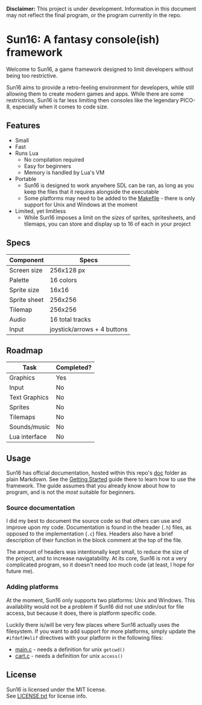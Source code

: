 **Disclaimer:** This project is under development. Information in this document
may not reflect the final program, or the program currently in the repo.

# Sun16: A fantasy console(ish) framework
Welcome to Sun16, a game framework designed to limit developers without being
too restrictive.  

Sun16 aims to provide a retro-feeling environment for developers, while still
allowing them to create modern games and apps. While there are some restrictions,
Sun16 is far less limiting then consoles like the legendary PICO-8, especially
when it comes to code size.

## Features
- Small
- Fast
- Runs Lua
	- No compilation required
	- Easy for beginners
	- Memory is handled by Lua's VM
- Portable
	- Sun16 is designed to work anywhere SDL can be ran, as long as you keep
	  the files that it requires alongside the executable
	- Some platforms may need to be added to the [Makefile](Makefile) - there
	  is only support for Unix and Windows at the moment
- Limited, yet limitless
	- While Sun16 imposes a limit on the *sizes* of sprites, spritesheets, and
	  tilemaps, you can store and display up to 16 of each in your project

## Specs
| Component			| Specs						  |
|-------------------|-----------------------------|
| Screen size		| 256x128 px				  |
| Palette			| 16 colors					  |
| Sprite size		| 16x16						  |
| Sprite sheet		| 256x256					  |
| Tilemap			| 256x256					  |
| Audio				| 16 total tracks			  |
| Input				| joystick/arrows + 4 buttons |

## Roadmap
| Task          | Completed? |
|---------------|------------|
| Graphics      | Yes        |
| Input         | No         |
| Text Graphics | No         |
| Sprites       | No         |
| Tilemaps      | No         |
| Sounds/music  | No         |
| Lua interface | No         |

## Usage
Sun16 has official documentation, hosted within this repo's [doc](doc/) folder 
as plain Markdown. See the [Getting Started](doc/getting_started.md) guide
there to learn how to use the framework. The guide assumes that you already
know about how to program, and is not the *most* suitable for beginners.

### Source documentation
I did my best to document the source code so that others can use and improve
upon my code. Documentation is found in the header (`.h`) files, as opposed
to the implementation (`.c`) files. Headers also have a brief description of
their function in the block comment at the top of the file.  

The amount of headers was intentionally kept small, to reduce the size of
the project, and to increase navigatability. At its core, Sun16 is not a
very complicated program, so it doesn't need *too* much code (at least, I
hope for future me).

### Adding platforms
At the moment, Sun16 only supports two platforms: Unix and Windows. This 
availability would not be a problem if Sun16 did not use stdin/out for file
access, but because it does, there is platform specific code.  

Luckily there is/will be very few places where Sun16 actually uses the
filesystem. If you want to add support for more platforms, simply update the
`#ifdef`/`#elif` directives with your platform in the following files:
- [main.c](main.c) - needs a definition for unix `getcwd()`
- [cart.c](src/cart.c) - needs a definition for unix `access()`

## License
Sun16 is licensed under the MIT license.  
See [LICENSE.txt](LICENSE.txt) for license info.

